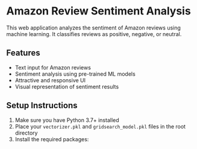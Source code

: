 # Amazon Review Sentiment Analysis

This web application analyzes the sentiment of Amazon reviews using machine learning. It classifies reviews as positive, negative, or neutral.

## Features

- Text input for Amazon reviews
- Sentiment analysis using pre-trained ML models
- Attractive and responsive UI
- Visual representation of sentiment results

## Setup Instructions

1. Make sure you have Python 3.7+ installed
2. Place your `vectorizer.pkl` and `gridsearch_model.pkl` files in the root directory
3. Install the required packages:

